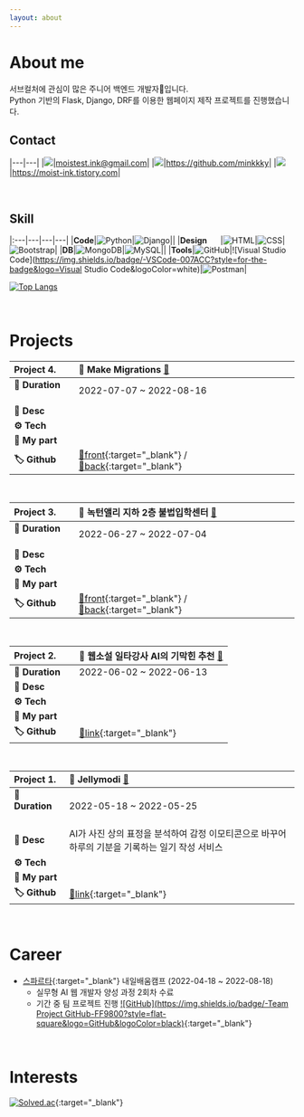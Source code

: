 ```yaml
---
layout: about 
---
```


# About me
서브컬처에 관심이 많은 주니어 백엔드 개발자🌱입니다.<br/>
Python 기반의 Flask, Django, DRF를 이용한 웹페이지 제작 프로젝트를 진행했습니다.

## Contact

|---|---|
|![](https://img.shields.io/badge/-Gmail-fff?style=square&logo=Gmail&logoColor=black)|<moistest.ink@gmail.com>|
|![](https://img.shields.io/badge/-Github-fff?style=square&logo=GitHub&logoColor=black)|<https://github.com/minkkky>|
|![](https://img.shields.io/badge/-Blog-fff?style=square&logo=Tistory&logoColor=black)|<https://moist-ink.tistory.com>|

<br/>

## Skill

|:---|---|---|---|
|**Code**|![Python](https://img.shields.io/badge/-Python-3776AB?style=for-the-badge&logo=Python&logoColor=white)|![Django](https://img.shields.io/badge/-Django-092E20?style=for-the-badge&logo=Django&logoColor=white)||
|**Design** &nbsp;&nbsp;&nbsp;&nbsp;&nbsp;|![HTML](https://img.shields.io/badge/-HTML-E34F26?style=for-the-badge&logo=HTML5&logoColor=white)|![CSS](https://img.shields.io/badge/-CSS-1572B6?style=for-the-badge&logo=CSS3&logoColor=white)|![Bootstrap](https://img.shields.io/badge/-Bootstrap-7952B3?style=for-the-badge&logo=Bootstrap&logoColor=white)|
|**DB**|![MongoDB](https://img.shields.io/badge/-MongoDB-47A248?style=for-the-badge&logo=MongoDB&logoColor=white)|![MySQL](https://img.shields.io/badge/-MySQL-4479A1?style=for-the-badge&logo=MySQL&logoColor=white)||
|**Tools**|![GitHub](https://img.shields.io/badge/-GitHub-181717?style=for-the-badge&logo=GitHub&logoColor=white)|![Visual Studio Code](https://img.shields.io/badge/-VSCode-007ACC?style=for-the-badge&logo=Visual Studio Code&logoColor=white)|![Postman](https://img.shields.io/badge/-Postman-FF6C37?style=for-the-badge&logo=Postman&logoColor=white)|

[![Top Langs](https://github-readme-stats.vercel.app/api/top-langs/?username=minkkky&layout=compact)](https://github.com/minkkky)

<br/>

# Projects

|Project 4.|🚀 Make Migrations [📜](/2022-07-07/WM)|
|:---|:---|
|**📅 Duration** &nbsp;&nbsp;&nbsp;|2022-07-07 ~ 2022-08-16|
|**📄 Desc**||
|**⚙️ Tech**||
|**📌 My part**||
|**🏷️ Github**|[🔗front](https://github.com/cmjcum/WM_front){:target="_blank"} / [🔗back](https://github.com/cmjcum/WM_back){:target="_blank"}|

<br/>

|Project 3.|🎩 녹턴앨리 지하 2층 불법입학센터 [📜]()|
|:---|:---|
|**📅 Duration** &nbsp;&nbsp;&nbsp;|2022-06-27 ~ 2022-07-04|
|**📄 Desc**||
|**⚙️ Tech**||
|**📌 My part**||
|**🏷️ Github**|[🔗front](https://github.com/cmjcum/200ok_frontend){:target="_blank"} / [🔗back](https://github.com/cmjcum/200ok_backend){:target="_blank"}|

<br/>

|Project 2.|🤖 웹소설 일타강사 AI의 기막힌 추천 [📜]()|
|:---|:---|
|**📅 Duration** &nbsp;&nbsp;&nbsp;|2022-06-02 ~ 2022-06-13|
|**📄 Desc**||
|**⚙️ Tech**||
|**📌 My part**||
|**🏷️ Github**|[🔗link](https://github.com/cmjcum/webtachu){:target="_blank"}|

<br/>

|Project 1.|🍮 Jellymodi [📜]()|
|:---|:---|
|**📅 Duration** &nbsp;&nbsp;&nbsp;|2022-05-18 ~ 2022-05-25|
|**📄 Desc**|AI가 사진 상의 표정을 분석하여 감정 이모티콘으로 바꾸어 하루의 기분을 기록하는 일기 작성 서비스|
|**⚙️ Tech**||
|**📌 My part**||
|**🏷️ Github**|[🔗link](https://github.com/cmjcum/Jellymodi_team){:target="_blank"}|

<br/>

# Career
* [스파르타](https://spartacodingclub.kr/){:target="_blank"} 내일배움캠프 (2022-04-18 ~ 2022-08-18)
  * 실무형 AI 웹 개발자 양성 과정 2회차 수료
  * 기간 중 팀 프로젝트 진행
 [![GitHub](https://img.shields.io/badge/-Team Project GitHub-FF9800?style=flat-square&logo=GitHub&logoColor=black)](https://github.com/cmjcum){:target="_blank"}

<br/>

# Interests
[![Solved.ac](http://mazassumnida.wtf/api/generate_badge?boj=mp98dl4)](https://solved.ac/profile/mp98dl4){:target="_blank"}
